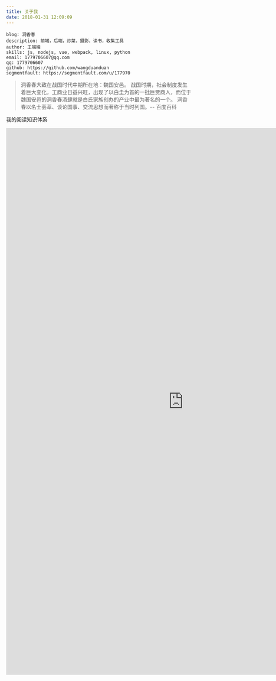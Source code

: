 ```yaml
---
title: 关于我
date: 2018-01-31 12:09:09
---
```



```
blog: 洞香春
description: 前端，后端，炒菜，摄影，读书，收集工具
author: 王端端
skills: js, nodejs, vue, webpack, linux, python
email: 1779706607@qq.com
qq: 1779706607
github: https://github.com/wangduanduan
segmentfault: https://segmentfault.com/u/177970
```

> 洞香春大致在战国时代中期所在地：魏国安邑。
战国时期，社会制度发生着巨大变化，工商业日益兴旺，出现了以白圭为首的一批巨贾商人，而位于魏国安邑的洞香春酒肆就是白氏家族创办的产业中最为著名的一个。
洞香春以名士荟萃、谈论国事、交流思想而著称于当时列国。-- 百度百科

我的阅读知识体系

<iframe id="embed_dom" name="embed_dom" frameborder="0" style="display:block;width:960px; height:1480px;" src="https://processon.com/embed/mind/5abaeb35e4b027675e419cec"></iframe>